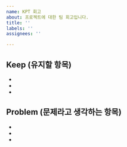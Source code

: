 ```yaml
---
name: KPT 회고
about: 프로젝트에 대한 팀 회고입니다.
title: ''
labels: ''
assignees: ''

---
```


## Keep (유지할 항목)
- 
- 
- 

## Problem (문제라고 생각하는 항목)
- 
- 
-
